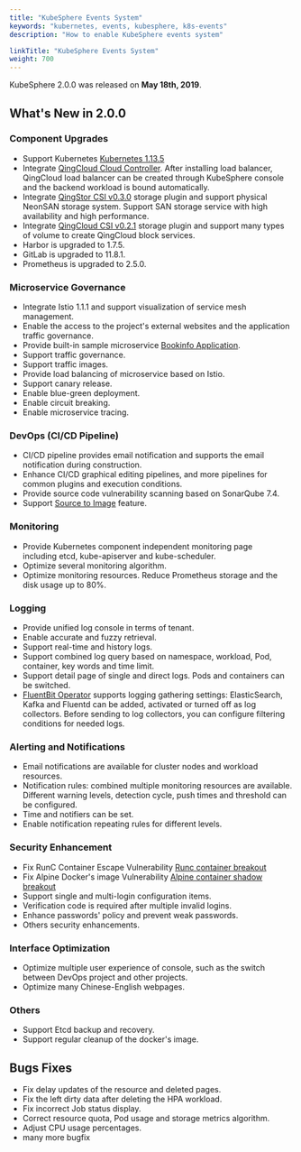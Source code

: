 ```yaml
---
title: "KubeSphere Events System"
keywords: "kubernetes, events, kubesphere, k8s-events"
description: "How to enable KubeSphere events system"

linkTitle: "KubeSphere Events System"
weight: 700
---
```


KubeSphere 2.0.0 was released on **May 18th, 2019**.

## What's New in 2.0.0

### Component Upgrades

- Support Kubernetes [Kubernetes 1.13.5](https://github.com/kubernetes/kubernetes/releases/tag/v1.13.5)
- Integrate [QingCloud Cloud Controller](https://github.com/yunify/qingcloud-cloud-controller-manager). After installing load balancer, QingCloud load balancer can be created through KubeSphere console and the backend workload is bound automatically. 
- Integrate [QingStor CSI v0.3.0](https://github.com/yunify/qingstor-csi/tree/v0.3.0) storage plugin and support physical NeonSAN storage system. Support SAN storage service with high availability and high performance.
- Integrate [QingCloud CSI v0.2.1](https://github.com/yunify/qingcloud-csi/tree/v0.2.1) storage plugin and support many types of volume to create QingCloud block services.
- Harbor is upgraded to 1.7.5.
- GitLab is upgraded to 11.8.1.
- Prometheus is upgraded to 2.5.0.

### Microservice Governance

- Integrate Istio 1.1.1 and support visualization of service mesh management.
- Enable the access to the project's external websites and the application traffic governance.
- Provide built-in sample microservice [Bookinfo Application](https://istio.io/docs/examples/bookinfo/).
- Support traffic governance.
- Support traffic images.
- Provide load balancing of microservice based on Istio.
- Support canary release.
- Enable blue-green deployment.
- Enable circuit breaking.
- Enable microservice tracing.

### DevOps (CI/CD Pipeline)

- CI/CD pipeline provides email notification and supports the email notification during construction.
- Enhance CI/CD graphical editing pipelines, and more pipelines for common plugins and execution conditions.
- Provide source code vulnerability scanning based on SonarQube 7.4.
- Support [Source to Image](https://github.com/kubesphere/s2ioperator) feature.

### Monitoring

- Provide Kubernetes component independent monitoring page including etcd, kube-apiserver and kube-scheduler.
- Optimize several monitoring algorithm.
- Optimize monitoring resources. Reduce Prometheus storage and the disk usage up to 80%.

### Logging

- Provide unified log console in terms of tenant.
- Enable accurate and fuzzy retrieval.
- Support real-time and history logs.
- Support combined log query based on namespace, workload, Pod, container, key words and time limit.  
- Support detail page of single and direct logs. Pods and containers can be switched.
- [FluentBit Operator](https://github.com/kubesphere/fluentbit-operator) supports logging gathering settings: ElasticSearch, Kafka and Fluentd can be added, activated or turned off as log collectors. Before sending to log collectors, you can configure filtering conditions for needed logs.

### Alerting and Notifications

- Email notifications are available for cluster nodes and workload resources. 
- Notification rules: combined multiple monitoring resources are available. Different warning levels, detection cycle, push times and threshold can be configured.
- Time and notifiers can be set.
- Enable notification repeating rules for different levels.

### Security Enhancement

- Fix RunC Container Escape Vulnerability [Runc container breakout](https://log.qingcloud.com/archives/5127)
- Fix Alpine Docker's image Vulnerability [Alpine container shadow breakout](https://www.alpinelinux.org/posts/Docker-image-vulnerability-CVE-2019-5021.html)
- Support single and multi-login configuration items.
- Verification code is required after multiple invalid logins.
- Enhance passwords' policy and prevent weak passwords.
- Others security enhancements.

### Interface Optimization

- Optimize multiple user experience of console, such as the switch between DevOps project and other projects.
- Optimize many Chinese-English webpages.

### Others

- Support Etcd backup and recovery.
- Support regular cleanup of the docker's image.

## Bugs Fixes

- Fix delay updates of the resource and deleted pages.
- Fix the left dirty data after deleting the HPA workload.
- Fix incorrect Job status display.
- Correct resource quota, Pod usage and storage metrics algorithm.
- Adjust CPU usage percentages.
- many more bugfix
